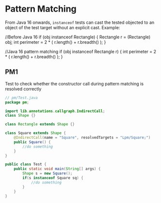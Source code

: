 # Pattern Matching
From Java 16 onwards, `instanceof` tests can cast the tested objected to an
object of the test target without an explicit cast. Example:

//Before Java 16
if (obj instanceof Rectangle) {
    Rectangle r = (Rectangle) obj;
    int perimeter = 2 * ( r.length() + r.breadth() );
}

//Java 16 pattern matching
    if (obj instanceof Rectangle r) {
    int perimeter = 2 * ( r.length() + r.breadth() );
}

## PM1
[//]: # (MAIN: pm.Test)
Test to check whether the constructor call during pattern matching is resolved correctly
```java
// pm/Test.java
package pm;

import lib.annotations.callgraph.IndirectCall;
class Shape {}

class Rectangle extends Shape {}

class Square extends Shape {
    @IndirectCall(name = "Square", resolvedTargets = "Lpm/Square;")
    public Square() {
        //do something
    }
}

public class Test {
    public static void main(String[] args) {
        Shape s = new Square();
        if(s instanceof Square sq) {
            //do something
        }
    }
}
```
[//]: # (END)